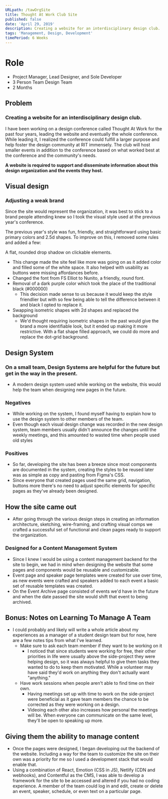 ```yaml
---
URLpath: /tawOrgSite
title: Thought At Work Club Site
published: false
date: 'April 29, 2019'
description: Creating a website for an interdisciplinary design club.
tags: 'Management, Design, Development'
timePeriod: 6 Weeks
---
```

# Role

* Project Manager, Lead Designer, and Sole Developer
* 3 Person Team Design Team
* 2 Months

## Problem

### Creating a website for an interdisciplinary design club.

I have been working on a design conference called Thought At Work for the past four years, leading the website and eventually the whole conference. While leading it, I realized the conference could fulfill a larger purpose and help foster the design community at RIT immensely. The club will host smaller events in addition to the conference based on what worked best at the conference and the community's needs.

**A website is required to support and disseminate information about this design organization and the events they host.**

## Visual design

### Adjusting a weak brand

Since the site would represent the organization, it was best to stick to a brand people attending knew so I took the visual style used at the previous year's conference.

The previous year's style was fun, friendly, and straightforward using basic primary colors and 2.5d shapes. To improve on this, I removed some rules and added a few:

 A flat, rounded drop shadow on clickable elements.

* This change made the site feel like more was going on as it added color and filled some of the white space. It also helped with usability as buttons were missing affordances before.
* Changed the font from FS Elliot to Nunito, a friendly, round font.
* Removal of a dark purple color which took the place of the traditional black (#000000)
  * This decision made sense to us because it would keep the style friendlier but with so few being able to tell the difference between it and black I opted to replace it.
* Swapping isometric shapes with 2d shapes and replaced the background
  * We'd thought requiring isometric shapes in the past would give the brand a more identifiable look, but it ended up making it more restrictive. With a flat shape filled approach, we could do more and replace the dot-grid background.

## Design System

### On a small team, Design Systems are helpful for the future but get in the way in the present.

* A modern design system used while working on the website, this would help the team when designing new pages in the future.

### Negatives

* While working on the system, I found myself having to explain how to use the design system to other members of the team.
* Even though each visual design change was recorded in the new design system, team members usually didn't announce the changes until the weekly meetings, and this amounted to wasted time when people used old styles

### Positives

* So far, developing the site has been a breeze since most components are documented in the system, creating the styles to be reused later was as simple as copy and pasting from Figma's CSS.
* Since everyone that created pages used the same grid, navigation, buttons more there's no need to adjust specific elements for specific pages as they've already been designed.

## How the site came out

* After going through the various design steps in creating an information architecture, sketching, wire-framing, and crafting visual comps we crafted a successful set of functional and clean pages ready to support the organization.

### Designed for a Content Management System

* Since I knew I would be using a content management backend for the site to begin, we had in mind when designing the website that some pages and components would be reusable and customizable.
* Event page and speaker page templates were created for use over time, as new events were crafted and speakers added to each event a basic set of reusable templates was created.
* On the Event Archive page consisted of events we'd have in the future and when the date passed the site would shift that event to being archived.

## Bonus: Notes on Learning To Manage A Team

* I could probably and likely will write a whole article about my experiences as a manager of a student design team but for now, here are a few notes tips from what I've learned.
  * Make sure to ask each team member if they want to be working on it
    * I noticed that since students were working for free, their other priorities in life were usually above the side-project they were helping design, so it was always helpful to give them tasks they wanted to do to keep them motivated. While a volunteer may have said they'd work on anything they don't actually want "anything."
  * Have work sessions when people aren't able to find time on their own.
    * Having meetings set up with time to work on the side-project were beneficial as it gave team members the chance to be corrected as they were working on a design.
    * Videoing each other also increases how personal the meetings will be. When everyone can communicate on the same level, they'll be open to speaking up more.

## Giving them the ability to manage content

* Once the pages were designed, I began developing out the backend of the website. Including a way for the team to customize the site on their own was a priority for me so I used a development stack that would enable that.
* Using a combination of React, Emotion (CSS in JS), Netlify (CDN and webhooks), and Contentful as the CMS, I was able to develop a framework for the site to be accessed and altered if you had no coding experience. A member of the team could log in and edit, create or delete an event, speaker, schedule, or even text on a particular page.
